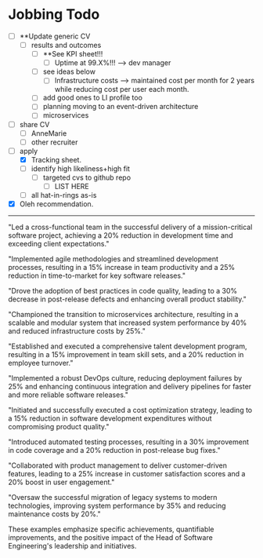 # Jobbing Todo

- [ ] **Update generic CV
  - [ ] results and outcomes
    - [ ] **See KPI sheet!!! 
      - [ ] Uptime at 99.X%!!! --> dev manager
    - [ ] see ideas below
      - [ ] Infrastructure costs --> maintained cost per month for 2 years while reducing cost per user each month.
    - [ ] add good ones to LI profile too
    - [ ] planning moving to an event-driven architecture
    - [ ] microservices
- [ ] share CV
  - [ ] AnneMarie
  - [ ] other recruiter
- [ ] apply
  - [x] Tracking sheet.
  - [ ] identify high likeliness+high fit
    - [ ] targeted cvs to github repo
      - [ ] LIST HERE
  - [ ] all hat-in-rings as-is

- [x] Oleh recommendation.

-------------------

"Led a cross-functional team in the successful delivery of a mission-critical software project, achieving a 20% reduction in development time and exceeding client expectations."

"Implemented agile methodologies and streamlined development processes, resulting in a 15% increase in team productivity and a 25% reduction in time-to-market for key software releases."

"Drove the adoption of best practices in code quality, leading to a 30% decrease in post-release defects and enhancing overall product stability."

"Championed the transition to microservices architecture, resulting in a scalable and modular system that increased system performance by 40% and reduced infrastructure costs by 25%."

"Established and executed a comprehensive talent development program, resulting in a 15% improvement in team skill sets, and a 20% reduction in employee turnover."

"Implemented a robust DevOps culture, reducing deployment failures by 25% and enhancing continuous integration and delivery pipelines for faster and more reliable software releases."

"Initiated and successfully executed a cost optimization strategy, leading to a 15% reduction in software development expenditures without compromising product quality."

"Introduced automated testing processes, resulting in a 30% improvement in code coverage and a 20% reduction in post-release bug fixes."

"Collaborated with product management to deliver customer-driven features, leading to a 25% increase in customer satisfaction scores and a 20% boost in user engagement."

"Oversaw the successful migration of legacy systems to modern technologies, improving system performance by 35% and reducing maintenance costs by 20%."

These examples emphasize specific achievements, quantifiable improvements, and the positive impact of the Head of Software Engineering's leadership and initiatives.